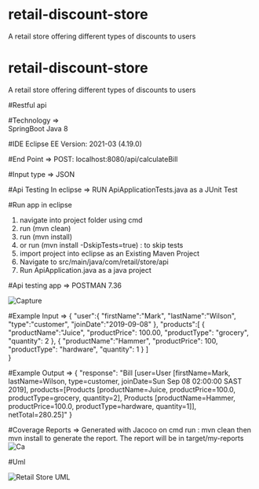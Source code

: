 # retail-discount-store
A retail store offering different types of discounts to users

# retail-discount-store
A retail store offering different types of discounts to users

#Restful api

#Technology =>  
SpringBoot
Java 8

#IDE
Eclipse EE Version: 2021-03 (4.19.0)

#End Point =>
POST: localhost:8080/api/calculateBill

#Input type => 
JSON

#Api Testing In eclipse => 
  RUN ApiApplicationTests.java as a JUnit Test
 
#Run app in eclipse
1. navigate into project folder using cmd
2. run (mvn clean)
3. run (mvn install)
4. or run (mvn install -DskipTests=true) : to skip tests 
5. import project into eclipse as an Existing Maven Project
6. Navigate to src/main/java/com/retail/store/api
7. Run ApiApplication.java as a java project

#Api testing app =>
POSTMAN 7.36

![Capture](https://user-images.githubusercontent.com/43088501/133017928-a232ab7c-c0d9-4a64-b870-6e38b1cee24d.PNG)

#Example Input => 
  {
    "user":{
        "firstName":"Mark",
        "lastName":"Wilson",
        "type":"customer",
        "joinDate":"2019-09-08"
    },
    "products":[
        {
            "productName":"Juice",
            "productPrice": 100.00,
            "productType": "grocery",
            "quantity": 2
        },
        {
            "productName":"Hammer",
            "productPrice": 100,
            "productType": "hardware",
            "quantity": 1
        }
    ]   
}

#Example Output =>
{
    "response": "Bill [user=User [firstName=Mark, lastName=Wilson, type=customer, joinDate=Sun Sep 08 02:00:00 SAST 2019], products=[Products [productName=Juice,   productPrice=100.0, productType=grocery, quantity=2], Products [productName=Hammer, productPrice=100.0, productType=hardware, quantity=1]], netTotal=280.25]"
}

#Coverage Reports =>
Generated with Jacoco
on cmd run : mvn clean then mvn install to generate the report. 
The report will be in target/my-reports
![Ca](https://user-images.githubusercontent.com/43088501/133018107-116979cd-b6bc-4c98-b922-cd7ea345ab2d.PNG)


#Uml

![Retail Store UML](https://user-images.githubusercontent.com/43088501/133040042-4cc67445-fb45-464d-9a33-a664bf4fd615.png)

